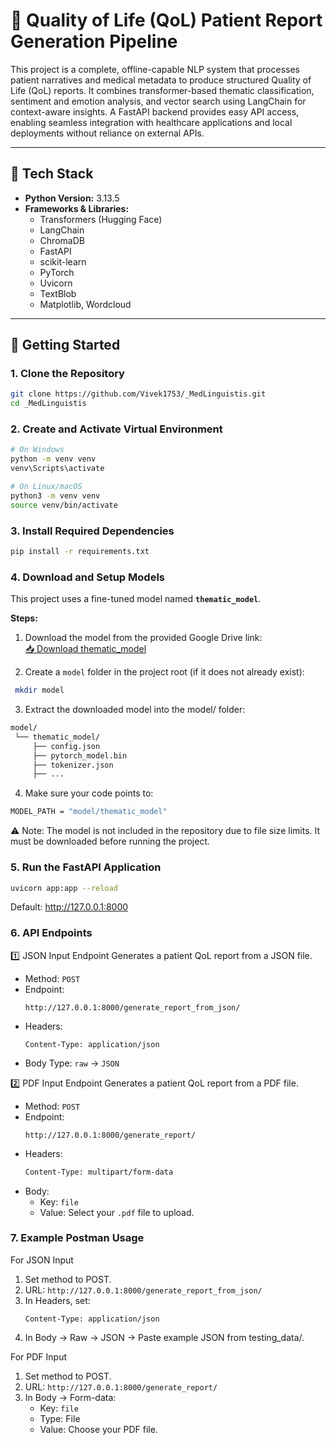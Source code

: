 # 🧠 Quality of Life (QoL) Patient Report Generation Pipeline

This project is a complete, offline-capable NLP system that processes patient narratives and medical metadata to produce structured Quality of Life (QoL) reports. It combines transformer-based thematic classification, sentiment and emotion analysis, and vector search using LangChain for context-aware insights. A FastAPI backend provides easy API access, enabling seamless integration with healthcare applications and local deployments without reliance on external APIs.

---

## 🔧 Tech Stack

- **Python Version:** 3.13.5
- **Frameworks & Libraries:**
  - Transformers (Hugging Face)
  - LangChain
  - ChromaDB
  - FastAPI
  - scikit-learn
  - PyTorch
  - Uvicorn
  - TextBlob
  - Matplotlib, Wordcloud

---

## 🚀 Getting Started

### 1. Clone the Repository
```bash
git clone https://github.com/Vivek1753/_MedLinguistis.git
cd _MedLinguistis
```

### 2. Create and Activate Virtual Environment
```bash
# On Windows
python -m venv venv
venv\Scripts\activate

# On Linux/macOS
python3 -m venv venv
source venv/bin/activate
```

### 3. Install Required Dependencies
```bash
pip install -r requirements.txt
```

### 4. Download and Setup Models
This project uses a fine-tuned model named **`thematic_model`**.  

**Steps:**

1. Download the model from the provided Google Drive link:  
   [📥 Download thematic_model](https://drive.google.com/drive/folders/1ijZBi3NnoHUKqkqBZcTa0stEtPaQZN33?usp=sharing)

2. Create a `model` folder in the project root (if it does not already exist):
  ```bash
   mkdir model
   ```

3. Extract the downloaded model into the model/ folder:
 ```bash
 model/
  └── thematic_model/
      ├── config.json
      ├── pytorch_model.bin
      ├── tokenizer.json
      ├── ...
 ```
   
4. Make sure your code points to:
 ```bash
 MODEL_PATH = "model/thematic_model"
 ```

⚠ Note: The model is not included in the repository due to file size limits. It must be downloaded before running the project.

### 5. Run the FastAPI Application
```bash
uvicorn app:app --reload
```
Default: http://127.0.0.1:8000

### 6. API Endpoints
1️⃣ JSON Input Endpoint
Generates a patient QoL report from a JSON file.
- Method: `POST`
- Endpoint:
  ```arduino
  http://127.0.0.1:8000/generate_report_from_json/
  ```
- Headers:
  ```pgsql
  Content-Type: application/json
  ```
- Body Type:  `raw` → `JSON`

2️⃣ PDF Input Endpoint
Generates a patient QoL report from a PDF file.
- Method: `POST`
- Endpoint:
  ```arduino
  http://127.0.0.1:8000/generate_report/
  ```
- Headers:
  ```bash
  Content-Type: multipart/form-data
  ```
- Body:
  - Key: `file`
  - Value: Select your `.pdf` file to upload.

### 7. Example Postman Usage
For JSON Input
1. Set method to POST.
2. URL: `http://127.0.0.1:8000/generate_report_from_json/`
3. In Headers, set:
   ```pgsql
   Content-Type: application/json
   ```
4. In Body → Raw → JSON → Paste example JSON from testing_data/.

For PDF Input
1. Set method to POST.
2. URL: `http://127.0.0.1:8000/generate_report/`
3. In Body → Form-data:
   - Key: `file`
   - Type: File
   - Value: Choose your PDF file.
  



   






